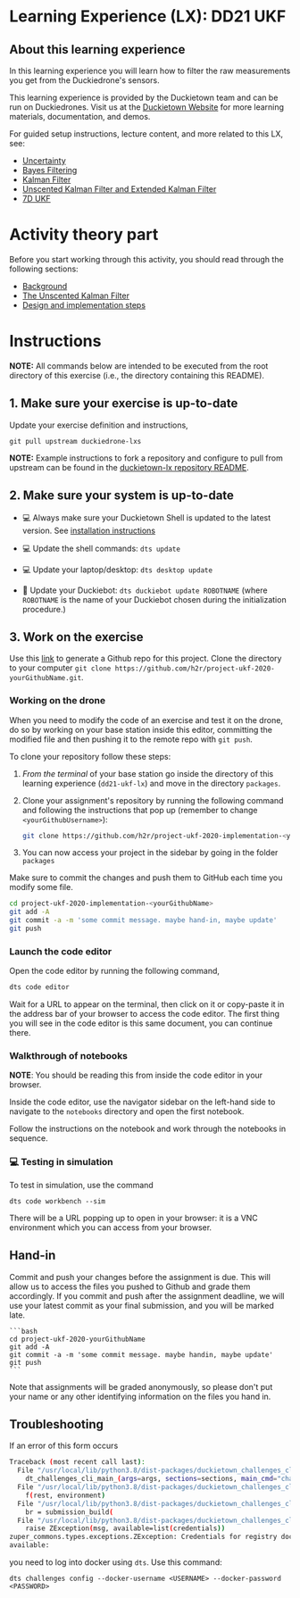 # **Learning Experience (LX): DD21 UKF**

## About this learning experience

In this learning experience you will learn how to filter the raw measurements you get from the Duckiedrone's sensors.

This learning experience is provided by the Duckietown team and can be run on Duckiedrones. 
Visit us at the [Duckietown Website](https://www.duckietown.com) for more learning materials, documentation, and demos.

For guided setup instructions, lecture content, and more related to this LX, see:

* [Uncertainty](https://learning.edge.edx.org/course/course-v1:BrownX+CS195R+2018_T1/block-v1:BrownX+CS195R+2018_T1+type@sequential+block@913fb01c10d9427a9e2af5e77e3d5864)
* [Bayes Filtering](https://learning.edge.edx.org/course/course-v1:BrownX+CS195R+2018_T1/block-v1:BrownX+CS195R+2018_T1+type@sequential+block@b339ffd703ac4b6cb448cadd51f75ca2)
* [Kalman Filter](https://learning.edge.edx.org/course/course-v1:BrownX+CS195R+2018_T1/block-v1:BrownX+CS195R+2018_T1+type@sequential+block@d1ee1ec599b8432aa562cfe6553ee4d8)
* [Unscented Kalman Filter and Extended Kalman Filter](https://learning.edge.edx.org/course/course-v1:BrownX+CS195R+2018_T1/block-v1:BrownX+CS195R+2018_T1+type@sequential+block@13c3cf0366b147538101b3e6bbc3618b)
* [7D UKF](https://learning.edge.edx.org/course/course-v1:BrownX+CS195R+2018_T1/block-v1:BrownX+CS195R+2018_T1+type@sequential+block@557295ecca704f6eb7026d70fee66c19)

# Activity theory part

Before you start working through this activity, you should read through the following sections:

- [Background](./notebooks/00-theory/00-overview.md)
- [The Unscented Kalman Filter](./notebooks/00-theory/01-UKF-theory.md)
- [Design and implementation steps](./notebooks/00-theory/02-UKF-implementation.md)

# Instructions

**NOTE:** All commands below are intended to be executed from the root directory of this exercise (i.e., the directory containing this README).

## 1. Make sure your exercise is up-to-date

Update your exercise definition and instructions,

    git pull upstream duckiedrone-lxs

**NOTE:** Example instructions to fork a repository and configure to pull from upstream can be found in the [duckietown-lx repository README](https://github.com/duckietown/duckietown-lx/blob/mooc2022/README.md).

## 2. Make sure your system is up-to-date

- 💻 Always make sure your Duckietown Shell is updated to the latest version. See [installation instructions](https://github.com/duckietown/duckietown-shell)

- 💻 Update the shell commands: `dts update`

- 💻 Update your laptop/desktop: `dts desktop update`

- 🚙 Update your Duckiebot: `dts duckiebot update ROBOTNAME` (where `ROBOTNAME` is the name of your Duckiebot chosen during the initialization procedure.)

## 3. Work on the exercise

Use this [link](https://classroom.github.com/a/9CaMl5yD) to generate a Github repo for this project. Clone the directory to your computer `git clone https://github.com/h2r/project-ukf-2020-yourGithubName.git`.

### Working on the drone

When you need to modify the code of an exercise and test it on the drone, do so by working on your base station inside this editor, committing the modified file and then pushing it to the remote repo with `git push`.

To clone your repository follow these steps:

1. *From the terminal* of your base station go inside the directory of this learning experience (`dd21-ukf-lx`) and move in the directory `packages`.

1. Clone your assignment's repository by running the following command and following the instructions that pop up (remember to change `<yourGithubUsername>`):

    ```bash
    git clone https://github.com/h2r/project-ukf-2020-implementation-<yourGithubUsername>
    ```

1. You can now access your project in the sidebar by going in the folder `packages`

Make sure to commit the changes and push them to GitHub each time you modify some file.

```bash
cd project-ukf-2020-implementation-<yourGithubName>
git add -A
git commit -a -m 'some commit message. maybe hand-in, maybe update'
git push
```

### Launch the code editor

Open the code editor by running the following command,

```bash
dts code editor
```

Wait for a URL to appear on the terminal, then click on it or copy-paste it in the address bar
of your browser to access the code editor. The first thing you will see in the code editor is
this same document, you can continue there.

### Walkthrough of notebooks

**NOTE**: You should be reading this from inside the code editor in your browser.

Inside the code editor, use the navigator sidebar on the left-hand side to navigate to the
`notebooks` directory and open the first notebook.

Follow the instructions on the notebook and work through the notebooks in sequence.

### 💻 Testing in simulation

To test in simulation, use the command

    dts code workbench --sim

There will be a URL popping up to open in your browser: it is a VNC environment which you can access from your browser.

## Hand-in

Commit and push your changes before the assignment is due. This will allow us to access the files you pushed to Github and grade them accordingly. If you commit and push after the assignment deadline, we will use your latest commit as your final submission, and you will be marked late.

    ```bash
    cd project-ukf-2020-yourGithubName
    git add -A
    git commit -a -m 'some commit message. maybe handin, maybe update'
    git push
    ```

Note that assignments will be graded anonymously, so please don't put your name or any other identifying information on the files you hand in.

## Troubleshooting


If an error of this form occurs

```bash
Traceback (most recent call last):
  File "/usr/local/lib/python3.8/dist-packages/duckietown_challenges_cli/cli.py", line 76, in dt_challenges_cli_main
    dt_challenges_cli_main_(args=args, sections=sections, main_cmd="challenges")
  File "/usr/local/lib/python3.8/dist-packages/duckietown_challenges_cli/cli.py", line 203, in dt_challenges_cli_main_
    f(rest, environment)
  File "/usr/local/lib/python3.8/dist-packages/duckietown_challenges_cli/cli_submit.py", line 165, in dt_challenges_cli_submit
    br = submission_build(
  File "/usr/local/lib/python3.8/dist-packages/duckietown_challenges_cli/cmd_submit_build.py", line 41, in submission_build
    raise ZException(msg, available=list(credentials))
zuper_commons.types.exceptions.ZException: Credentials for registry docker.io not available
available:
```

you need to log into docker using `dts`. Use this command:

    dts challenges config --docker-username <USERNAME> --docker-password <PASSWORD>
